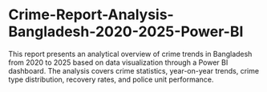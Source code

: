 # Crime-Report-Analysis-Bangladesh-2020-2025-Power-BI
This report presents an analytical overview of crime trends in Bangladesh from 2020 to 2025 based on data visualization through a Power BI dashboard. The analysis covers crime statistics, year-on-year trends, crime type distribution, recovery rates, and police unit performance.
